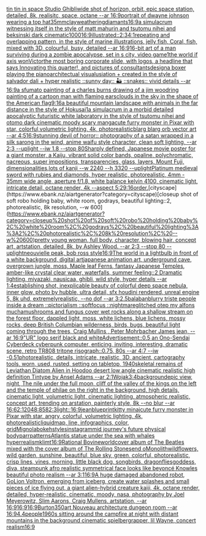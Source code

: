 [tin tin in space Studio Ghibli](https://www.ebank.nz/aiartgenerator?category=tin%20tin%20in%20space%20Studio%20Ghibli)[wide shot of horizon, orbit, epic space station, detailed, 8k, realisitc, space, octane --ar 16:9](https://www.ebank.nz/aiartgenerator?category=wide%20shot%20of%20horizon%2C%20orbit%2C%20epic%20space%20station%2C%20detailed%2C%208k%2C%20realisitc%2C%20space%2C%20octane%20--ar%2016%3A9)[portrait of dwayne johnson wearing a top hat](https://www.ebank.nz/aiartgenerator?category=portrait%20of%20dwayne%20johnson%20wearing%20a%20top%20hat)[35mm](https://www.ebank.nz/aiartgenerator?category=35mm)[clay](https://www.ebank.nz/aiartgenerator?category=clay)[weathering](https://www.ebank.nz/aiartgenerator?category=weathering)[diamants](https://www.ebank.nz/aiartgenerator?category=diamants)[16:9](https://www.ebank.nz/aiartgenerator?category=16%3A9)[a simulacrum witnessing itself in the style of matt mahurin and tsutomu nihei and beksinski dark cinematic](https://www.ebank.nz/aiartgenerator?category=a%20simulacrum%20witnessing%20itself%20in%20the%20style%20of%20matt%20mahurin%20and%20tsutomu%20nihei%20and%20beksinski%20dark%20cinematic)[1000](https://www.ebank.nz/aiartgenerator?category=1000)[16:9](https://www.ebank.nz/aiartgenerator?category=16%3A9)[illustrated::](https://www.ebank.nz/aiartgenerator?category=illustrated%3A%3A)[2:3](https://www.ebank.nz/aiartgenerator?category=2%3A3)[4:1](https://www.ebank.nz/aiartgenerator?category=4%3A1)[repeating and overlapping pattern,  in the style of marine illustrations, jelly fish, Coral, fish,  mixed with 3D, colourful, busy, detailed --ar 16:9](https://www.ebank.nz/aiartgenerator?category=repeating%20and%20overlapping%20pattern%2C%20%20in%20the%20style%20of%20marine%20illustrations%2C%20jelly%20fish%2C%20Coral%2C%20fish%2C%20%20mixed%20with%203D%2C%20colourful%2C%20busy%2C%20detailed%20--ar%2016%3A9)[16-bit art of a man surviving during a zombie apocalypse, set in s city, video game](https://www.ebank.nz/aiartgenerator?category=16-bit%20art%20of%20a%20man%20surviving%20during%20a%20zombie%20apocalypse%2C%20set%20in%20s%20city%2C%20video%20game)[1](https://www.ebank.nz/aiartgenerator?category=1)[the world if axis won](https://www.ebank.nz/aiartgenerator?category=the%20world%20if%20axis%20won)[Victor](https://www.ebank.nz/aiartgenerator?category=Victor)[the most boring corporate slide, with logos, a headline that says Innovating this quarter!, and pictures of consultants](https://www.ebank.nz/aiartgenerator?category=the%20most%20boring%20corporate%20slide%2C%20with%20logos%2C%20a%20headline%20that%20says%20Innovating%20this%20quarter%21%2C%20and%20pictures%20of%20consultants)[design](https://www.ebank.nz/aiartgenerator?category=design)[a boxer playing the piano](https://www.ebank.nz/aiartgenerator?category=a%20boxer%20playing%20the%20piano)[architectual visualusiation + created in the style of salvador dali + hyper realistic ::sunny day:: 🏜️ ::snakes:: vivid details --ar 16:9](https://www.ebank.nz/aiartgenerator?category=architectual%20visualusiation%20%2B%20created%20in%20the%20style%20of%20salvador%20dali%20%2B%20hyper%20realistic%20%3A%3Asunny%20day%3A%3A%20%F0%9F%8F%9C%EF%B8%8F%20%3A%3Asnakes%3A%3A%20vivid%20details%20--ar%2016%3A9)[a sfumato painting of a charles burns drawing of a jim woodring painting of a cartoon man with flaming ears](https://www.ebank.nz/aiartgenerator?category=a%20sfumato%20painting%20of%20a%20charles%20burns%20drawing%20of%20a%20jim%20woodring%20painting%20of%20a%20cartoon%20man%20with%20flaming%20ears)[clouds in the sky in the shape of the American flag](https://www.ebank.nz/aiartgenerator?category=clouds%20in%20the%20sky%20in%20the%20shape%20of%20the%20American%20flag)[9:16](https://www.ebank.nz/aiartgenerator?category=9%3A16)[a beautiful mountain landscape with animals in the far distance in the style of Hokusai](https://www.ebank.nz/aiartgenerator?category=a%20beautiful%20mountain%20landscape%20with%20animals%20in%20the%20far%20distance%20in%20the%20style%20of%20Hokusai)[1](https://www.ebank.nz/aiartgenerator?category=1)[a simulacrum in a morbid detailed apocalyptic futuristic white laboratory in the style of tsutomu nihei and otomo dark cinematic moody scary manga](https://www.ebank.nz/aiartgenerator?category=a%20simulacrum%20in%20a%20morbid%20detailed%20apocalyptic%20futuristic%20white%20laboratory%20in%20the%20style%20of%20tsutomu%20nihei%20and%20otomo%20dark%20cinematic%20moody%20scary%20manga)[cute furry monster in Pixar with star, colorful,volumetric lighting, 4k, photorealistic](https://www.ebank.nz/aiartgenerator?category=cute%20furry%20monster%20in%20Pixar%20with%20star%2C%20colorful%2Cvolumetric%20lighting%2C%204k%2C%20photorealistic)[blarg blarg orb vector art --ar 4:5](https://www.ebank.nz/aiartgenerator?category=blarg%20blarg%20orb%20vector%20art%20--ar%204%3A5)[16:9](https://www.ebank.nz/aiartgenerator?category=16%3A9)[stunning devil of horror:: photography of a satan wrapped in a silk sarong in the wind, anime waifu style character, clean soft lighting, --ar 2:3 --uplight --iw 1.8 --stop 80](https://www.ebank.nz/aiartgenerator?category=stunning%20devil%20of%20horror%3A%3A%20photography%20of%20a%20satan%20wrapped%20in%20a%20silk%20sarong%20in%20the%20wind%2C%20anime%20waifu%20style%20character%2C%20clean%20soft%20lighting%2C%20--ar%202%3A3%20--uplight%20--iw%201.8%20--stop%2080)[Sharply defined, Japanese movie poster for a giant monster, a Kaiju, vibrant solid color bands, opaline, polychromatic, nacreous, super impositions, transparencies, glass, layers, Mount Fuji, dimensionalities,lots of kanji --w 2240 --h 3320 --uplight](https://www.ebank.nz/aiartgenerator?category=Sharply%20defined%2C%20Japanese%20movie%20poster%20for%20a%20giant%20monster%2C%20a%20Kaiju%2C%20vibrant%20solid%20color%20bands%2C%20opaline%2C%20polychromatic%2C%20nacreous%2C%20super%20impositions%2C%20transparencies%2C%20glass%2C%20layers%2C%20Mount%20Fuji%2C%20dimensionalities%2Clots%20of%20kanji%20--w%202240%20--h%203320%20--uplight)[Platinum medieval sword with rubies and diamonds, hyper realistic, photorealistic, 4mm - 35mm wide angle, aperture f/1.8, white balance kelvin 4100, cinematic light, intricate detail, octane render, 4k --aspect 5:2](https://www.ebank.nz/aiartgenerator?category=Platinum%20medieval%20sword%20with%20rubies%20and%20diamonds%2C%20hyper%20realistic%2C%20photorealistic%2C%204mm%20-%2035mm%20wide%20angle%2C%20aperture%20f/1.8%2C%20white%20balance%20kelvin%204100%2C%20cinematic%20light%2C%20intricate%20detail%2C%20octane%20render%2C%204k%20--aspect%205%3A2)[9:16](https://www.ebank.nz/aiartgenerator?category=9%3A16)[order.](https://www.ebank.nz/aiartgenerator?category=order.)[cityscape](https://www.ebank.nz/aiartgenerator?category=cityscape)[closeup shot of soft robo holding baby, white room, godrays, beautiful lighting::2, photorealistic, 8k resolution, --w 600](https://www.ebank.nz/aiartgenerator?category=closeup%20shot%20of%20soft%20robo%20holding%20baby%2C%20white%20room%2C%20godrays%2C%20beautiful%20lighting%3A%3A2%2C%20photorealistic%2C%208k%20resolution%2C%20--w%20600)[pretty young woman, full body, character, blowing hair, concept art, artstation, detailed, 8k, by Ashley Wood. --ar 2:3 --stop 80 --uplight](https://www.ebank.nz/aiartgenerator?category=pretty%20young%20woman%2C%20full%20body%2C%20character%2C%20blowing%20hair%2C%20concept%20art%2C%20artstation%2C%20detailed%2C%208k%2C%20by%20Ashley%20Wood.%20--ar%202%3A3%20--stop%2080%20--uplight)[neouvielle peak, bob ross style](https://www.ebank.nz/aiartgenerator?category=neouvielle%20peak%2C%20bob%20ross%20style)[16:9](https://www.ebank.nz/aiartgenerator?category=16%3A9)[The world in a lightbulb in front of a white background, digital art](https://www.ebank.nz/aiartgenerator?category=The%20world%20in%20a%20lightbulb%20in%20front%20of%20a%20white%20background%2C%20digital%20art)[japanese animation art, underground cave, overgrown jungle, moss, Maple leaf Ferns, fantasy Japanese Temples, amber-like crystal clear water, waterfalls, summer feeling::2 Dramatic lighting, miyazaki, nausicaa, ghibli, wild style, hyper details --ar 1:4](https://www.ebank.nz/aiartgenerator?category=japanese%20animation%20art%2C%20underground%20cave%2C%20overgrown%20jungle%2C%20moss%2C%20Maple%20leaf%20Ferns%2C%20fantasy%20Japanese%20Temples%2C%20amber-like%20crystal%20clear%20water%2C%20waterfalls%2C%20summer%20feeling%3A%3A2%20Dramatic%20lighting%2C%20miyazaki%2C%20nausicaa%2C%20ghibli%2C%20wild%20style%2C%20hyper%20details%20--ar%201%3A4)[establishing shot, inexplicable beauty of colorful deep space nebula, inner glow, photo by hubble, ultra detail, sfx houdini rendered, unreal engine 5, 8k uhd, extremelyrealistic, --no dof --ar 3:2](https://www.ebank.nz/aiartgenerator?category=establishing%20shot%2C%20inexplicable%20beauty%20of%20colorful%20deep%20space%20nebula%2C%20inner%20glow%2C%20photo%20by%20hubble%2C%20ultra%20detail%2C%20sfx%20houdini%20rendered%2C%20unreal%20engine%205%2C%208k%20uhd%2C%20extremelyrealistic%2C%20--no%20dof%20--ar%203%3A2)[.5](https://www.ebank.nz/aiartgenerator?category=.5)[balaban](https://www.ebank.nz/aiartgenerator?category=balaban)[blurry triste people inside a dream ::pictorialism ::softfocus ::nightmare](https://www.ebank.nz/aiartgenerator?category=blurry%20triste%20people%20inside%20a%20dream%20%3A%3Apictorialism%20%3A%3Asoftfocus%20%3A%3Anightmare)[glitched otep my alfons mucha](https://www.ebank.nz/aiartgenerator?category=glitched%20otep%20my%20alfons%20mucha)[mushrooms and fungus cover wet rocks along a shallow stream on the forest floor, dappled light, moss, white lichens, blue lichens, mossy rocks, deep British Columbian wilderness, birds, bugs, beautiful light coming through the trees, Craig Mullins , Peter Mohrbacher James jean, --ar 16:9](https://www.ebank.nz/aiartgenerator?category=mushrooms%20and%20fungus%20cover%20wet%20rocks%20along%20a%20shallow%20stream%20on%20the%20forest%20floor%2C%20dappled%20light%2C%20moss%2C%20white%20lichens%2C%20blue%20lichens%2C%20mossy%20rocks%2C%20deep%20British%20Columbian%20wilderness%2C%20birds%2C%20bugs%2C%20beautiful%20light%20coming%20through%20the%20trees%2C%20Craig%20Mullins%20%2C%20Peter%20Mohrbacher%20James%20jean%2C%20--ar%2016%3A9)["UR" logo serif black and white](https://www.ebank.nz/aiartgenerator?category=%22UR%22%20logo%20serif%20black%20and%20white)[Advertisement::0.5 an Ono-Sendai Cyberdeck cyberpunk computer, enticing, inviting, interesting, dramatic scene, retro TR808 tritone risograph::0.75, 80s --ar 4:7 --iw -0.5](https://www.ebank.nz/aiartgenerator?category=Advertisement%3A%3A0.5%20an%20Ono-Sendai%20Cyberdeck%20cyberpunk%20computer%2C%20enticing%2C%20inviting%2C%20interesting%2C%20dramatic%20scene%2C%20retro%20TR808%20tritone%20risograph%3A%3A0.75%2C%2080s%20--ar%204%3A7%20--iw%20-0.5)[1](https://www.ebank.nz/aiartgenerator?category=1)[photorealistic, details, intricate,  realistic, 3D,  ancient, cartography tools, worn, used, rusted, setting on tabletop, 1940](https://www.ebank.nz/aiartgenerator?category=photorealistic%2C%20details%2C%20intricate%2C%20%20realistic%2C%203D%2C%20%20ancient%2C%20cartography%20tools%2C%20worn%2C%20used%2C%20rusted%2C%20setting%20on%20tabletop%2C%201940)[skeletal remains of Leviathan Diatom Alien in Hoodoo desert low angle cinematic realistic high definition Tintype by Ansel Adams --ar 2:1](https://www.ebank.nz/aiartgenerator?category=skeletal%20remains%20of%20Leviathan%20Diatom%20Alien%20in%20Hoodoo%20desert%20low%20angle%20cinematic%20realistic%20high%20definition%20Tintype%20by%20Ansel%20Adams%20--ar%202%3A1)[Wojak](https://www.ebank.nz/aiartgenerator?category=Wojak)[3:4](https://www.ebank.nz/aiartgenerator?category=3%3A4)[background](https://www.ebank.nz/aiartgenerator?category=background)[epic view, night, The nile under the full moon, cliff of the valley of the kings on the left and the temple of philae on the right in the background, high details, cinematic light, volumetric light, cinematic lighting, atmospheric realistic, concept art, trending on arstation, painterly style, 8k --no blur --ar 16:6](https://www.ebank.nz/aiartgenerator?category=epic%20view%2C%20night%2C%20The%20nile%20under%20the%20full%20moon%2C%20cliff%20of%20the%20valley%20of%20the%20kings%20on%20the%20left%20and%20the%20temple%20of%20philae%20on%20the%20right%20in%20the%20background%2C%20high%20details%2C%20cinematic%20light%2C%20volumetric%20light%2C%20cinematic%20lighting%2C%20atmospheric%20realistic%2C%20concept%20art%2C%20trending%20on%20arstation%2C%20painterly%20style%2C%208k%20--no%20blur%20--ar%2016%3A6)[2:1](https://www.ebank.nz/aiartgenerator?category=2%3A1)[2048:858](https://www.ebank.nz/aiartgenerator?category=2048%3A858)[2:3](https://www.ebank.nz/aiartgenerator?category=2%3A3)[light::](https://www.ebank.nz/aiartgenerator?category=light%3A%3A)[16:9](https://www.ebank.nz/aiartgenerator?category=16%3A9)[jean](https://www.ebank.nz/aiartgenerator?category=jean)[blueprint](https://www.ebank.nz/aiartgenerator?category=blueprint)[kitty minaj](https://www.ebank.nz/aiartgenerator?category=kitty%20minaj)[cute furry monster in Pixar with star, angry, colorful, volumetric lighting, 4k, photorealistic](https://www.ebank.nz/aiartgenerator?category=cute%20furry%20monster%20in%20Pixar%20with%20star%2C%20angry%2C%20colorful%2C%20volumetric%20lighting%2C%204k%2C%20photorealistic)[liquid](https://www.ebank.nz/aiartgenerator?category=liquid)[map, line, infographics, color, grid](https://www.ebank.nz/aiartgenerator?category=map%2C%20line%2C%20infographics%2C%20color%2C%20grid)[Mignola](https://www.ebank.nz/aiartgenerator?category=Mignola)[bokeh](https://www.ebank.nz/aiartgenerator?category=bokeh)[styles](https://www.ebank.nz/aiartgenerator?category=styles)[instagram](https://www.ebank.nz/aiartgenerator?category=instagram)[mid journey's future physical body](https://www.ebank.nz/aiartgenerator?category=mid%20journey%27s%20future%20physical%20body)[parr](https://www.ebank.nz/aiartgenerator?category=parr)[patterns](https://www.ebank.nz/aiartgenerator?category=patterns)[Atlantis statue under the sea with whales hyperrealism](https://www.ebank.nz/aiartgenerator?category=Atlantis%20statue%20under%20the%20sea%20with%20whales%20hyperrealism)[klimt](https://www.ebank.nz/aiartgenerator?category=klimt)[16:9](https://www.ebank.nz/aiartgenerator?category=16%3A9)[Rational Bovine](https://www.ebank.nz/aiartgenerator?category=Rational%20Bovine)[world](https://www.ebank.nz/aiartgenerator?category=world)[](https://www.ebank.nz/aiartgenerator?category=)[cover album of The Beatles mixed with the cover album of The Rolling Stones](https://www.ebank.nz/aiartgenerator?category=cover%20album%20of%20The%20Beatles%20mixed%20with%20the%20cover%20album%20of%20The%20Rolling%20Stones)[end o](https://www.ebank.nz/aiartgenerator?category=end%20o)[Monolith](https://www.ebank.nz/aiartgenerator?category=Monolith)[wildflowers, wild garden, sunshine, beautiful, blue sky, green, colorful, photorealistic, crisp lines, vines, morning, little black dog, songbirds, dragonflies](https://www.ebank.nz/aiartgenerator?category=wildflowers%2C%20wild%20garden%2C%20sunshine%2C%20beautiful%2C%20blue%20sky%2C%20green%2C%20colorful%2C%20photorealistic%2C%20crisp%20lines%2C%20vines%2C%20morning%2C%20little%20black%20dog%2C%20songbirds%2C%20dragonflies)[goddess, diva, steampunk afro realistic symmetrical face looks like beyoncé Knowles beautiful photo realism --ar 3:1](https://www.ebank.nz/aiartgenerator?category=goddess%2C%20diva%2C%20steampunk%20afro%20realistic%20symmetrical%20face%20looks%20like%20beyonc%C3%A9%20Knowles%20beautiful%20photo%20realism%20--ar%203%3A1)[16:9](https://www.ebank.nz/aiartgenerator?category=16%3A9)[A huge damaged abandoned robot, GoLion Voltron, emerging from iceberg, create water splashes and small pieces of ice flying out, a giant alien-hybrid creature kaiji, 4k, octane render, detailed, hyper-realistic, cinematic, moody, nasa, photography by Joel Meyerowitz, Slim Aarons, Craig Mullens, artstation, --ar 16:9](https://www.ebank.nz/aiartgenerator?category=A%20huge%20damaged%20abandoned%20robot%2C%20GoLion%20Voltron%2C%20emerging%20from%20iceberg%2C%20create%20water%20splashes%20and%20small%20pieces%20of%20ice%20flying%20out%2C%20a%20giant%20alien-hybrid%20creature%20kaiji%2C%204k%2C%20octane%20render%2C%20detailed%2C%20hyper-realistic%2C%20cinematic%2C%20moody%2C%20nasa%2C%20photography%20by%20Joel%20Meyerowitz%2C%20Slim%20Aarons%2C%20Craig%20Mullens%2C%20artstation%2C%20--ar%2016%3A9)[16:9](https://www.ebank.nz/aiartgenerator?category=16%3A9)[16:9](https://www.ebank.nz/aiartgenerator?category=16%3A9)[Burton](https://www.ebank.nz/aiartgenerator?category=Burton)[350](https://www.ebank.nz/aiartgenerator?category=350)[art Nouveau architecture dungeon room --ar 16:9](https://www.ebank.nz/aiartgenerator?category=art%20Nouveau%20architecture%20dungeon%20room%20--ar%2016%3A9)[4.4](https://www.ebank.nz/aiartgenerator?category=4.4)[people](https://www.ebank.nz/aiartgenerator?category=people)[1960s sitting around the campfire at night with distant mountains in the background cinematic spielberg](https://www.ebank.nz/aiartgenerator?category=1960s%20sitting%20around%20the%20campfire%20at%20night%20with%20distant%20mountains%20in%20the%20background%20cinematic%20spielberg)[rapper, lil Wayne, concert realism](https://www.ebank.nz/aiartgenerator?category=rapper%2C%20lil%20Wayne%2C%20concert%20realism)[16:9](https://www.ebank.nz/aiartgenerator?category=16%3A9)